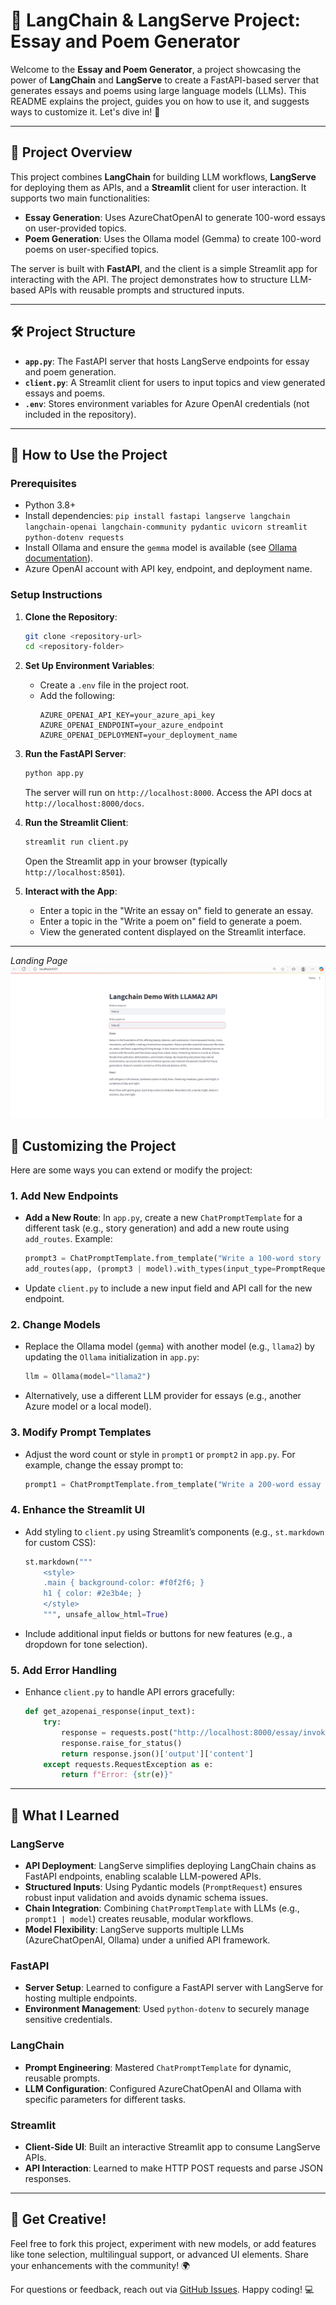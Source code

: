 # 📝 LangChain & LangServe Project: Essay and Poem Generator

Welcome to the **Essay and Poem Generator**, a project showcasing the power of **LangChain** and **LangServe** to create a FastAPI-based server that generates essays and poems using large language models (LLMs). This README explains the project, guides you on how to use it, and suggests ways to customize it. Let's dive in! 🚀

---

## 🌟 Project Overview

This project combines **LangChain** for building LLM workflows, **LangServe** for deploying them as APIs, and a **Streamlit** client for user interaction. It supports two main functionalities:
- **Essay Generation**: Uses AzureChatOpenAI to generate 100-word essays on user-provided topics.
- **Poem Generation**: Uses the Ollama model (Gemma) to create 100-word poems on user-specified topics.

The server is built with **FastAPI**, and the client is a simple Streamlit app for interacting with the API. The project demonstrates how to structure LLM-based APIs with reusable prompts and structured inputs.

---

## 🛠️ Project Structure

- **`app.py`**: The FastAPI server that hosts LangServe endpoints for essay and poem generation.
- **`client.py`**: A Streamlit client for users to input topics and view generated essays and poems.
- **`.env`**: Stores environment variables for Azure OpenAI credentials (not included in the repository).

---

## 🎯 How to Use the Project

### Prerequisites
- Python 3.8+
- Install dependencies: `pip install fastapi langserve langchain langchain-openai langchain-community pydantic uvicorn streamlit python-dotenv requests`
- Install Ollama and ensure the `gemma` model is available (see [Ollama documentation](https://ollama.ai/)).
- Azure OpenAI account with API key, endpoint, and deployment name.

### Setup Instructions
1. **Clone the Repository**:
   ```bash
   git clone <repository-url>
   cd <repository-folder>
   ```

2. **Set Up Environment Variables**:
   - Create a `.env` file in the project root.
   - Add the following:
     ```
     AZURE_OPENAI_API_KEY=your_azure_api_key
     AZURE_OPENAI_ENDPOINT=your_azure_endpoint
     AZURE_OPENAI_DEPLOYMENT=your_deployment_name
     ```

3. **Run the FastAPI Server**:
   ```bash
   python app.py
   ```
   The server will run on `http://localhost:8000`. Access the API docs at `http://localhost:8000/docs`.

4. **Run the Streamlit Client**:
   ```bash
   streamlit run client.py
   ```
   Open the Streamlit app in your browser (typically `http://localhost:8501`).

5. **Interact with the App**:
   - Enter a topic in the "Write an essay on" field to generate an essay.
   - Enter a topic in the "Write a poem on" field to generate a poem.
   - View the generated content displayed on the Streamlit interface.

---
_Landing Page_
![Screenshot](Essay_Poem_Landing_page.png)

## 🚀 Customizing the Project

Here are some ways you can extend or modify the project:

### 1. Add New Endpoints
- **Add a New Route**: In `app.py`, create a new `ChatPromptTemplate` for a different task (e.g., story generation) and add a new route using `add_routes`. Example:
  ```python
  prompt3 = ChatPromptTemplate.from_template("Write a 100-word story about {topic}")
  add_routes(app, (prompt3 | model).with_types(input_type=PromptRequest), path="/story")
  ```
- Update `client.py` to include a new input field and API call for the new endpoint.

### 2. Change Models
- Replace the Ollama model (`gemma`) with another model (e.g., `llama2`) by updating the `Ollama` initialization in `app.py`:
  ```python
  llm = Ollama(model="llama2")
  ```
- Alternatively, use a different LLM provider for essays (e.g., another Azure model or a local model).

### 3. Modify Prompt Templates
- Adjust the word count or style in `prompt1` or `prompt2` in `app.py`. For example, change the essay prompt to:
  ```python
  prompt1 = ChatPromptTemplate.from_template("Write a 200-word essay about {topic} in a formal tone")
  ```

### 4. Enhance the Streamlit UI
- Add styling to `client.py` using Streamlit’s components (e.g., `st.markdown` for custom CSS):
  ```python
  st.markdown("""
      <style>
      .main { background-color: #f0f2f6; }
      h1 { color: #2e3b4e; }
      </style>
      """, unsafe_allow_html=True)
  ```
- Include additional input fields or buttons for new features (e.g., a dropdown for tone selection).

### 5. Add Error Handling
- Enhance `client.py` to handle API errors gracefully:
  ```python
  def get_azopenai_response(input_text):
      try:
          response = requests.post("http://localhost:8000/essay/invoke", json={'input': {'topic': input_text}})
          response.raise_for_status()
          return response.json()['output']['content']
      except requests.RequestException as e:
          return f"Error: {str(e)}"
  ```

---

## 🧠 What I Learned

### LangServe
- **API Deployment**: LangServe simplifies deploying LangChain chains as FastAPI endpoints, enabling scalable LLM-powered APIs.
- **Structured Inputs**: Using Pydantic models (`PromptRequest`) ensures robust input validation and avoids dynamic schema issues.
- **Chain Integration**: Combining `ChatPromptTemplate` with LLMs (e.g., `prompt1 | model`) creates reusable, modular workflows.
- **Model Flexibility**: LangServe supports multiple LLMs (AzureChatOpenAI, Ollama) under a unified API framework.

### FastAPI
- **Server Setup**: Learned to configure a FastAPI server with LangServe for hosting multiple endpoints.
- **Environment Management**: Used `python-dotenv` to securely manage sensitive credentials.

### LangChain
- **Prompt Engineering**: Mastered `ChatPromptTemplate` for dynamic, reusable prompts.
- **LLM Configuration**: Configured AzureChatOpenAI and Ollama with specific parameters for different tasks.

### Streamlit
- **Client-Side UI**: Built an interactive Streamlit app to consume LangServe APIs.
- **API Interaction**: Learned to make HTTP POST requests and parse JSON responses.

---

## 🎉 Get Creative!

Feel free to fork this project, experiment with new models, or add features like tone selection, multilingual support, or advanced UI elements. Share your enhancements with the community! 🌍

For questions or feedback, reach out via [GitHub Issues](https://github.com/your-repo/issues). Happy coding! 💻